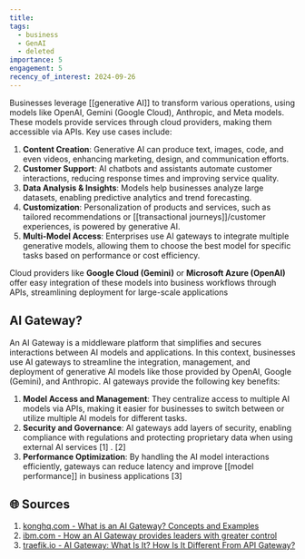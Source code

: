 ```yaml
---
title: 
tags:
  - business
  - GenAI
  - deleted
importance: 5
engagement: 5
recency_of_interest: 2024-09-26
---
```

 
Businesses leverage [[generative AI]] to transform various operations, using models like OpenAI, Gemini (Google Cloud), Anthropic, and Meta models. These models provide services through cloud providers, making them accessible via APIs. Key use cases include:

1. **Content Creation**: Generative AI can produce text, images, code, and even videos, enhancing marketing, design, and communication efforts.
2. **Customer Support**: AI chatbots and assistants automate customer interactions, reducing response times and improving service quality.
3. **Data Analysis & Insights**: Models help businesses analyze large datasets, enabling predictive analytics and trend forecasting.
4. **Customization**: Personalization of products and services, such as tailored recommendations or [[transactional journeys]]/customer experiences, is powered by generative AI.
5. **Multi-Model Access**: Enterprises use AI gateways to integrate multiple generative models, allowing them to choose the best model for specific tasks based on performance or cost efficiency.

Cloud providers like **Google Cloud (Gemini)** or **Microsoft Azure (OpenAI)** offer easy integration of these models into business workflows through APIs, streamlining deployment for large-scale applications

## AI Gateway?

An AI Gateway is a middleware platform that simplifies and secures interactions between AI models and applications. In this context, businesses use AI gateways to streamline the integration, management, and deployment of generative AI models like those provided by OpenAI, Google (Gemini), and Anthropic. AI gateways provide the following key benefits:

1. **Model Access and Management**: They centralize access to multiple AI models via APIs, making it easier for businesses to switch between or utilize multiple AI models for different tasks.
2. **Security and Governance**: AI gateways add layers of security, enabling compliance with regulations and protecting proprietary data when using external AI services [1] . [2]
3. **Performance Optimization**: By handling the AI model interactions efficiently, gateways can reduce latency and improve [[model performance]] in business applications [3]
## 🌐 Sources
1. [konghq.com - What is an AI Gateway? Concepts and Examples](https://konghq.com/blog/enterprise/what-is-an-ai-gateway)
2. [ibm.com - How an AI Gateway provides leaders with greater control](https://www.ibm.com/blog/announcement/how-an-ai-gateway-provides-greater-control-and-visibility-into-ai-services/)
3. [traefik.io - AI Gateway: What Is It? How Is It Different From API Gateway?](https://traefik.io/glossary/ai-gateway/)